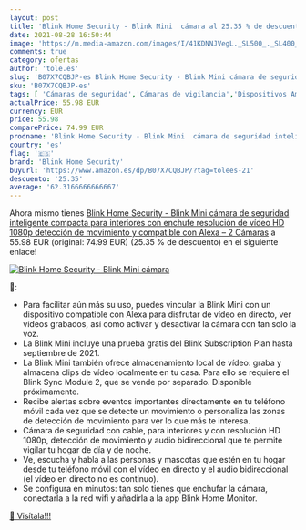 ```yaml
---
layout: post
title: 'Blink Home Security - Blink Mini  cámara al 25.35 % de descuento'
date: 2021-08-28 16:50:44
image: 'https://m.media-amazon.com/images/I/41KDNNJVegL._SL500_._SL400_.jpg'
comments: true
category: ofertas
author: 'tole.es'
slug: 'B07X7CQBJP-es Blink Home Security - Blink Mini cámara de seguridad...'
sku: 'B07X7CQBJP-es'
tags: [ 'Cámaras de seguridad','Cámaras de vigilancia','Dispositivos Amazon','Dispositivos Amazon y Accesorios','Electrónica','Fotografía y videocámaras','Seguridad e iluminación para hogar inteligente','alexa','blink home security', ]
actualPrice: 55.98 EUR
currency: EUR
price: 55.98
comparePrice: 74.99 EUR
prodname: 'Blink Home Security - Blink Mini  cámara de seguridad inteligente  compacta  para interiores  con enchufe  resolución de vídeo HD 1080p  detección de movimiento y compatible con Alexa – 2 Cámaras'
country: 'es'
flag: '🇪🇸'
brand: 'Blink Home Security'
buyurl: 'https://www.amazon.es/dp/B07X7CQBJP/?tag=tolees-21'
descuento: '25.35'
average: '62.3166666666667'
---
```


Ahora mismo tienes [Blink Home Security - Blink Mini  cámara de seguridad inteligente  compacta  para interiores  con enchufe  resolución de vídeo HD 1080p  detección de movimiento y compatible con Alexa – 2 Cámaras](https://www.amazon.es/dp/B07X7CQBJP/?tag=tolees-21) a 55.98 EUR (original: 74.99 EUR) (25.35 %  de descuento) en el siguiente enlace!

[![Blink Home Security - Blink Mini  cámara](https://m.media-amazon.com/images/I/41KDNNJVegL._SL500_._SL400_.jpg)](https://www.amazon.es/dp/B07X7CQBJP/?tag=tolees-21)

🔎:

- Para facilitar aún más su uso, puedes vincular la Blink Mini con un dispositivo compatible con Alexa para disfrutar de vídeo en directo, ver vídeos grabados, así como activar y desactivar la cámara con tan solo la voz.
- La Blink Mini incluye una prueba gratis del Blink Subscription Plan hasta septiembre de 2021.
- La Blink Mini también ofrece almacenamiento local de vídeo: graba y almacena clips de vídeo localmente en tu casa. Para ello se requiere el Blink Sync Module 2, que se vende por separado. Disponible próximamente.
- Recibe alertas sobre eventos importantes directamente en tu teléfono móvil cada vez que se detecte un movimiento o personaliza las zonas de detección de movimiento para ver lo que más te interesa.
- Cámara de seguridad con cable, para interiores y con resolución HD 1080p, detección de movimiento y audio bidireccional que te permite vigilar tu hogar de día y de noche.
- Ve, escucha y habla a las personas y mascotas que estén en tu hogar desde tu teléfono móvil con el vídeo en directo y el audio bidireccional (el vídeo en directo no es continuo).
- Se configura en minutos: tan solo tienes que enchufar la cámara, conectarla a la red wifi y añadirla a la app Blink Home Monitor.

[🛒 Visítala!!!](https://www.amazon.es/dp/B07X7CQBJP/?tag=tolees-21)
